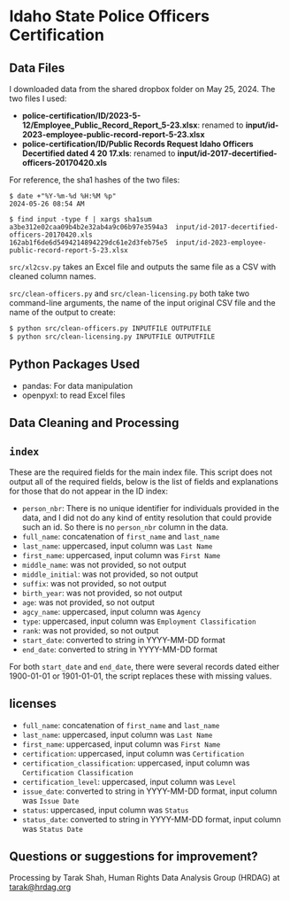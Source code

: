 # Idaho State Police Officers Certification

## Data Files

I downloaded data from the shared dropbox folder on May 25, 2024. The two files
I used:

- **police-certification/ID/2023-5-12/Employee_Public_Record_Report_5-23.xlsx**:
  renamed to **input/id-2023-employee-public-record-report-5-23.xlsx**
- **police-certification/ID/Public Records Request Idaho Officers Decertified
  dated 4 20 17.xls**: renamed to
  **input/id-2017-decertified-officers-20170420.xls**

For reference, the sha1 hashes of the two files:

```
$ date +"%Y-%m-%d %H:%M %p"
2024-05-26 08:54 AM

$ find input -type f | xargs sha1sum
a3be312e02caa09b4b2e32ab4a9c06b97e3594a3  input/id-2017-decertified-officers-20170420.xls
162ab1f6de6d5494214894229dc61e2d3feb75e5  input/id-2023-employee-public-record-report-5-23.xlsx
```

`src/xl2csv.py` takes an Excel file and outputs the same file as a CSV with
cleaned column names.

`src/clean-officers.py` and `src/clean-licensing.py` both take two command-line
arguments, the name of the input original CSV file and the name of the output
to create:

```bash
$ python src/clean-officers.py INPUTFILE OUTPUTFILE
$ python src/clean-licensing.py INPUTFILE OUTPUTFILE
```

## Python Packages Used

- pandas: For data manipulation
- openpyxl: to read Excel files

## Data Cleaning and Processing

## `index`

These are the required fields for the main index file. This script does not
output all of the required fields, below is the list of fields and explanations
for those that do not appear in the ID index:

- `person_nbr`: There is no unique identifier for individuals provided in the
  data, and I did not do any kind of entity resolution that could provide such
  an id. So there is no `person_nbr` column in the data.
- `full_name`: concatenation of `first_name` and `last_name`
- `last_name`: uppercased, input column was `Last Name`
- `first_name`: uppercased, input column was `First Name`
- `middle_name`: was not provided, so not output
- `middle_initial`: was not provided, so not output
- `suffix`: was not provided, so not output
- `birth_year`: was not provided, so not output
- `age`: was not provided, so not output
- `agcy_name`: uppercased, input column was `Agency`
- `type`: uppercased, input column was `Employment Classification`
- `rank`: was not provided, so not output
- `start_date`: converted to string in YYYY-MM-DD format
- `end_date`: converted to string in YYYY-MM-DD format

For both `start_date` and `end_date`, there were several records dated either
1900-01-01 or 1901-01-01, the script replaces these with missing values.

## licenses

- `full_name`: concatenation of `first_name` and `last_name`
- `last_name`: uppercased, input column was `Last Name`
- `first_name`: uppercased, input column was `First Name`
- `certification`: uppercased, input column was `Certification`
- `certification_classification`: uppercased, input column was `Certification
  Classification`
- `certification_level`: uppercased, input column was `Level`
- `issue_date`: converted to string in YYYY-MM-DD format, input column was
  `Issue Date`
- `status`: uppercased, input column was `Status`
- `status_date`: converted to string in YYYY-MM-DD format, input column was
  `Status Date`

## Questions or suggestions for improvement?

Processing by Tarak Shah, Human Rights Data Analysis Group (HRDAG) at
tarak@hrdag.org
